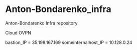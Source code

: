 # Anton-Bondarenko_infra
Anton-Bondarenko Infra repository

Cloud OVPN

bastion_IP = 35.198.167.169
someinternalhost_IP = 10.128.0.24
